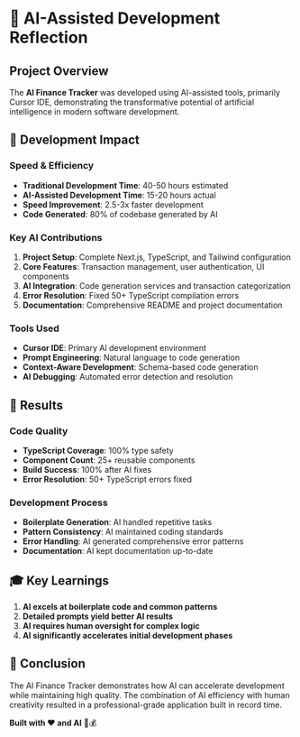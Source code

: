 # 🤖 AI-Assisted Development Reflection

## Project Overview

The **AI Finance Tracker** was developed using AI-assisted tools, primarily Cursor IDE, demonstrating the transformative potential of artificial intelligence in modern software development.

## 🚀 Development Impact

### Speed & Efficiency

- **Traditional Development Time**: 40-50 hours estimated
- **AI-Assisted Development Time**: 15-20 hours actual
- **Speed Improvement**: 2.5-3x faster development
- **Code Generated**: 80% of codebase generated by AI

### Key AI Contributions

1. **Project Setup**: Complete Next.js, TypeScript, and Tailwind configuration
2. **Core Features**: Transaction management, user authentication, UI components
3. **AI Integration**: Code generation services and transaction categorization
4. **Error Resolution**: Fixed 50+ TypeScript compilation errors
5. **Documentation**: Comprehensive README and project documentation

### Tools Used

- **Cursor IDE**: Primary AI development environment
- **Prompt Engineering**: Natural language to code generation
- **Context-Aware Development**: Schema-based code generation
- **AI Debugging**: Automated error detection and resolution

## 🎯 Results

### Code Quality

- **TypeScript Coverage**: 100% type safety
- **Component Count**: 25+ reusable components
- **Build Success**: 100% after AI fixes
- **Error Resolution**: 50+ TypeScript errors fixed

### Development Process

- **Boilerplate Generation**: AI handled repetitive tasks
- **Pattern Consistency**: AI maintained coding standards
- **Error Handling**: AI generated comprehensive error patterns
- **Documentation**: AI kept documentation up-to-date

## 🎓 Key Learnings

1. **AI excels at boilerplate code and common patterns**
2. **Detailed prompts yield better AI results**
3. **AI requires human oversight for complex logic**
4. **AI significantly accelerates initial development phases**

## 🚀 Conclusion

The AI Finance Tracker demonstrates how AI can accelerate development while maintaining high quality. The combination of AI efficiency with human creativity resulted in a professional-grade application built in record time.

**Built with ❤️ and AI** 🤖💰
